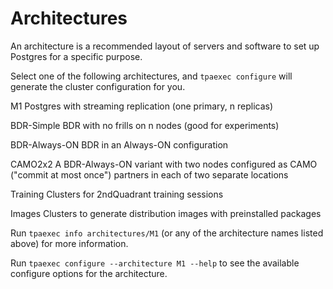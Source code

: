 Architectures
=============

An architecture is a recommended layout of servers and software to set
up Postgres for a specific purpose.

Select one of the following architectures, and ``tpaexec configure``
will generate the cluster configuration for you.

M1
  Postgres with streaming replication (one primary, n replicas)

BDR-Simple
  BDR with no frills on n nodes (good for experiments)

BDR-Always-ON
  BDR in an Always-ON configuration

CAMO2x2
  A BDR-Always-ON variant with two nodes configured as CAMO ("commit at
  most once") partners in each of two separate locations

Training
  Clusters for 2ndQuadrant training sessions

Images
  Clusters to generate distribution images with preinstalled packages

Run ``tpaexec info architectures/M1`` (or any of the architecture names
listed above) for more information.

Run ``tpaexec configure --architecture M1 --help`` to see the available
configure options for the architecture.
